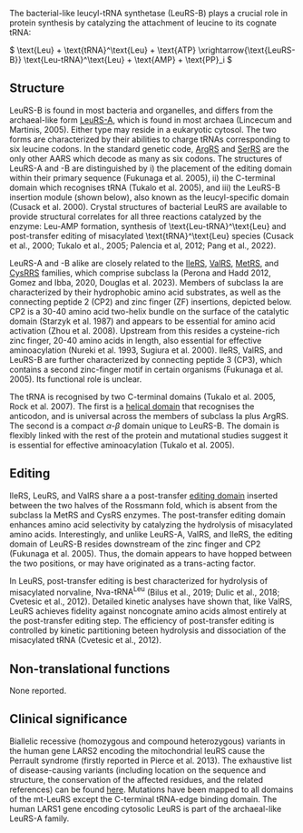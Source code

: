 

The bacterial-like leucyl-tRNA synthetase (LeuRS-B) plays a crucial role in protein synthesis by catalyzing the attachment of leucine to its cognate tRNA:




$ \text{Leu} + \text{tRNA}^\text{Leu} + \text{ATP} \xrightarrow{\text{LeuRS-B}} \text{Leu-tRNA}^\text{Leu} + \text{AMP} + \text{PP}_i  $


## Structure

LeuRS-B is found in most bacteria and organelles, and differs from the archaeal-like form [LeuRS-A](/class1/leu2), which is found in most archaea (Lincecum and Martinis, 2005).
Either type may reside in a eukaryotic cytosol.   The two forms are characterized by their abilities to charge tRNAs corresponding to six leucine codons.
In the standard genetic code, [ArgRS](/class1/arg) and [SerRS](/class2/ser1) are the only other AARS which decode as many as six codons.
The structures of LeuRS-A and -B are distinguished by 
i) the placement of the editing domain within their primary sequence  (Fukunaga et al. 2005), 
ii) the C-terminal domain which recognises tRNA (Tukalo et al. 2005), and 
iii) the LeuRS-B insertion module (shown below), also known as the leucyl-specific domain (Cusack et al. 2000).
Crystal structures of bacterial LeuRS are available to provide structural correlates for all three reactions catalyzed by the enzyme: Leu-AMP formation, synthesis of \text{Leu-tRNA}^\text{Leu}  and post-transfer editing of misacylated \text{tRNA}^\text{Leu}  species (Cusack et al., 2000; Tukalo et al., 2005; Palencia et al, 2012; Pang et al., 2022).


LeuRS-A and -B alike are closely related to the  [IleRS](/class1/ile), [ValRS](/class1/val), [MetRS](/class1/met), and [CysRRS](/class1/cys) families, which comprise 
subclass Ia (Perona and Hadd 2012, Gomez and Ibba, 2020, Douglas et al. 2023).
Members of subclass Ia are characterized by their hydrophobic amino acid substrates, as well as the connecting peptide 2 (CP2) and zinc finger (ZF) insertions, depicted below. 
CP2 is a 30-40 amino acid two-helix bundle on the surface of the catalytic domain (Starzyk et al. 1987) and appears to be essential for amino acid activation (Zhou et al. 2008). 
Upstream from this resides a cysteine-rich zinc finger, 20-40 amino acids in length, also essential for effective aminoacylation (Nureki et al. 1993, Sugiura et al. 2000). 
IleRS, ValRS, and LeuRS-B are further characterized by connecting peptide 3 (CP3), which contains a second zinc-finger motif in certain organisms (Fukunaga et al. 2005).
Its functional role is unclear. 


The tRNA is recognised by two C-terminal domains (Tukalo et al. 2005, Rock et al. 2007).
The first is a  [helical domain](/d/crimvlg) that recognises the anticodon, and is universal across the members of subclass Ia plus ArgRS.
The second is a compact $\alpha$-$\beta$ domain unique to LeuRS-B.
The domain is flexibly linked with the rest of the protein and mutational studies suggest it is essential for effective aminoacylation (Tukalo et al. 2005).



## Editing


IleRS, LeuRS, and ValRS share a a post-transfer [editing domain](/d/edit1a) inserted between the two halves of the Rossmann fold, which is absent from the subclass Ia MetRS and CysRS enzymes. The post-transfer editing domain enhances amino acid selectivity by catalyzing the hydrolysis of misacylated amino acids. Interestingly, and unlike LeuRS-A, ValRS, and IleRS, the editing domain of LeuRS-B resides downstream of the zinc finger and CP2 (Fukunaga et al. 2005). Thus, the domain appears to have hopped between the two positions, or may have originated as a trans-acting factor.

 In LeuRS, post-transfer editing is best characterized for hydrolysis of misacylated norvaline, $\text{Nva-tRNA}^\text{Leu}$ (Bilus et al., 2019; Dulic et al., 2018; Cvetesic et al., 2012). Detailed kinetic analyses have shown that, like ValRS, LeuRS achieves fidelity against noncognate amino acids almost entirely at the post-transfer editing step. The efficiency of post-transfer editing is controlled by kinetic partitioning beteen hydrolysis and dissociation of the misacylated tRNA (Cvetesic et al., 2012).



## Non-translational functions
None reported.

## Clinical significance



Biallelic recessive (homozygous and compound heterozygous) variants in the human gene LARS2 encoding the mitochondrial leuRS cause the Perrault syndrome (firstly reported in Pierce et al. 2013). The exhaustive list of disease-causing variants (including location on the sequence and structure, the conservation of the affected residues, and the related references) can be found [here](http://misynpat.org/misynpat/PageMaker.rvt?name=LARS2). Mutations have been mapped to all domains of the mt-LeuRS except the C-terminal tRNA-edge binding domain.
The human LARS1 gene encoding cytosolic LeuRS is part of the archaeal-like LeuRS-A family.


